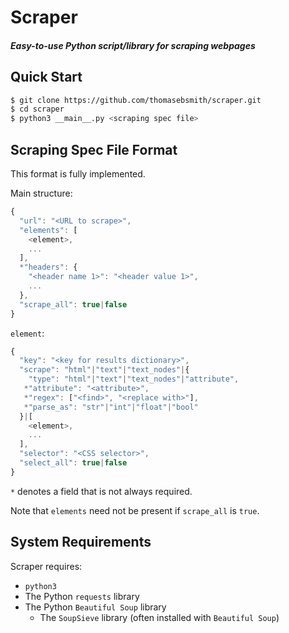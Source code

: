 # Scraper
##### Easy-to-use Python script/library for scraping webpages

## Quick Start
```sh
$ git clone https://github.com/thomasebsmith/scraper.git
$ cd scraper
$ python3 __main__.py <scraping spec file>
```

## Scraping Spec File Format
This format is fully implemented.

Main structure:
```js
{
  "url": "<URL to scrape>",
  "elements": [
    <element>,
    ...
  ],
  *"headers": {
    "<header name 1>": "<header value 1>",
    ...
  },
  "scrape_all": true|false
}
```

`element`:
```js
{
  "key": "<key for results dictionary>",
  "scrape": "html"|"text"|"text_nodes"|{
    "type": "html"|"text"|"text_nodes"|"attribute",
   *"attribute": "<attribute>",
   *"regex": ["<find>", "<replace with>"],
   *"parse_as": "str"|"int"|"float"|"bool"
  }|[
    <element>,
    ...
  ],
  "selector": "<CSS selector>",
  "select_all": true|false
}
```
`*` denotes a field that is not always required.

Note that `elements` need not be present if `scrape_all` is `true`.

## System Requirements
Scraper requires:
- `python3`
- The Python `requests` library
- The Python `Beautiful Soup` library
  - The `SoupSieve` library (often installed with `Beautiful Soup`)
